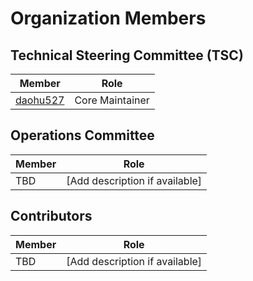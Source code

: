 # Organization Members

## Technical Steering Committee (TSC)

| Member                                   | Role            |
|------------------------------------------|-----------------|
| [daohu527](https://github.com/daohu527)  | Core Maintainer |

## Operations Committee

| Member | Role                                |
|--------|-------------------------------------|
| TBD    | [Add description if available]      |

## Contributors

| Member | Role                                |
|--------|-------------------------------------|
| TBD    | [Add description if available]      |
